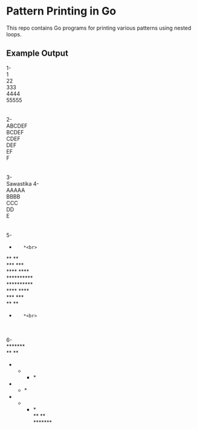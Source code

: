 # Pattern Printing in Go<br>

This repo contains Go programs for printing various patterns using nested loops.<br>

## Example Output<br>
1-<br>
1<br>
22<br>
333<br>
4444<br>
55555<br>
<br><br>
2-<br>
ABCDEF<br>
BCDEF<br>
CDEF<br>
DEF<br>
EF<br>
F<br>
<br><br>
3-<br>
Sawastika
4-<br>
AAAAA<br>
BBBB<br>
CCC<br>
DD<br>
E<br>
<br><br>
5-<br>
*        *<br>
**      **<br>
***    ***<br>
****  ****<br>
**********<br>
**********<br>
****  ****<br>
***    ***<br>
**      **<br>
*        *<br>
<br><br>
6-<br>
*******<br>
**   **<br>
* * * *<br>
*  *  *<br>
* * * *<br>
**   **<br>
*******<br>